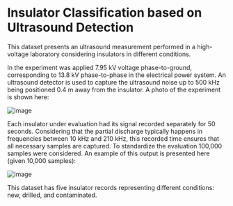 # Insulator Classification based on Ultrasound Detection

This dataset presents an ultrasound measurement performed in a high-voltage laboratory considering insulators in different conditions.

In the experiment was applied 7.95 kV voltage phase-to-ground, corresponding to 13.8 kV phase-to-phase in the electrical power system. An ultrasound detector is used to capture the ultrasound noise up to 500 kHz being positioned 0.4 m away from the insulator. A photo of the experiment is shown here:

![image](https://github.com/SFStefenon/InsulatorClassificationUltrasound/assets/88292916/23f62faa-5dc8-40de-912e-a5e9fee4152c)

Each insulator under evaluation had its signal recorded separately for 50 seconds. Considering that the partial discharge typically happens in frequencies between 10 kHz and 210 kHz, this recorded time ensures that all necessary samples are captured. To standardize the evaluation 100,000 samples were considered. An example of this output is presented here (given 10,000 samples):

![image](https://github.com/SFStefenon/InsulatorClassificationUltrasound/assets/88292916/ed2af8b8-63e3-457a-9537-a42ff3f790a9)

This dataset has five insulator records representing different conditions: new, drilled, and contaminated.
